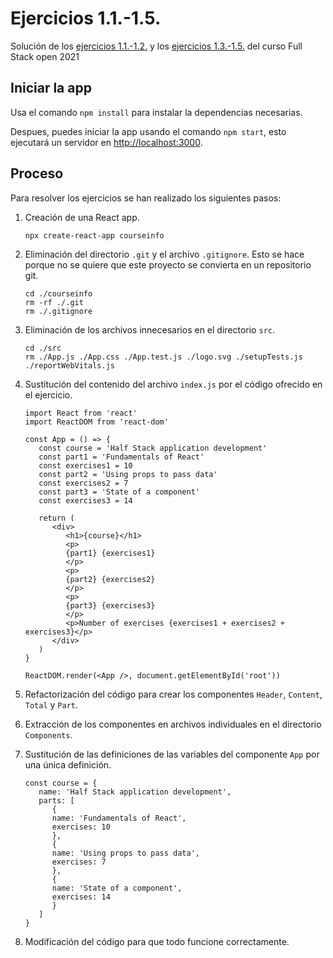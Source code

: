 # Ejercicios 1.1.-1.5.

Solución de los [ejercicios 1.1.-1.2.](https://fullstackopen.com/es/part1/introduccion_a_react#ejercicios-1-1-1-2) y los [ejercicios 1.3.-1.5.](https://fullstackopen.com/es/part1/java_script#ejercicios-1-3-1-5) del curso Full Stack open 2021

## Iniciar la app

Usa el comando `npm install` para instalar la dependencias necesarias.

Despues, puedes iniciar la app usando el comando `npm start`, esto ejecutará un servidor en [http://localhost:3000](http://localhost:3000).

## Proceso

Para resolver los ejercicios se han realizado los siguientes pasos:

1. Creación de una React app.

   ```
   npx create-react-app courseinfo
   ```

2. Eliminación del directorio `.git` y el archivo `.gitignore`. Esto se hace porque no se quiere que este proyecto se convierta en un repositorio git.

   ```
   cd ./courseinfo
   rm -rf ./.git
   rm ./.gitignore
   ```

3. Eliminación de los archivos innecesarios en el directorio `src`.

   ```
   cd ./src
   rm ./App.js ./App.css ./App.test.js ./logo.svg ./setupTests.js ./reportWebVitals.js
   ```

4. Sustitución del contenido del archivo `index.js` por el código ofrecido en el ejercicio.

   ```
   import React from 'react'
   import ReactDOM from 'react-dom'

   const App = () => {
      const course = 'Half Stack application development'
      const part1 = 'Fundamentals of React'
      const exercises1 = 10
      const part2 = 'Using props to pass data'
      const exercises2 = 7
      const part3 = 'State of a component'
      const exercises3 = 14

      return (
         <div>
            <h1>{course}</h1>
            <p>
            {part1} {exercises1}
            </p>
            <p>
            {part2} {exercises2}
            </p>
            <p>
            {part3} {exercises3}
            </p>
            <p>Number of exercises {exercises1 + exercises2 + exercises3}</p>
         </div>
      )
   }

   ReactDOM.render(<App />, document.getElementById('root'))
   ```

5. Refactorización del código para crear los componentes `Header`, `Content`, `Total` y `Part`.

6. Extracción de los componentes en archivos individuales en el directorio `Components`.

7. Sustitución de las definiciones de las variables del componente `App` por una única definición.
   ```
   const course = {
      name: 'Half Stack application development',
      parts: [
         {
         name: 'Fundamentals of React',
         exercises: 10
         },
         {
         name: 'Using props to pass data',
         exercises: 7
         },
         {
         name: 'State of a component',
         exercises: 14
         }
      ]
   }
   ```
8. Modificación del código para que todo funcione correctamente.
